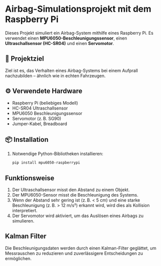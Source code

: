 # Airbag-Simulationsprojekt mit dem Raspberry Pi

Dieses Projekt simuliert ein Airbag-System mithilfe eines Raspberry Pi. Es verwendet einen **MPU6050-Beschleunigungssensor**, einen **Ultraschallsensor (HC-SR04)** und einen **Servomotor**.

## 🚀 Projektziel

Ziel ist es, das Verhalten eines Airbag-Systems bei einem Aufprall nachzubilden – ähnlich wie in echten Fahrzeugen.

## ⚙️ Verwendete Hardware

- Raspberry Pi (beliebiges Modell)
- HC-SR04 Ultraschallsensor
- MPU6050 Beschleunigungssensor
- Servomotor (z. B. SG90)
- Jumper-Kabel, Breadboard

## 📦 Installation

1. Notwendige Python-Bibliotheken installieren:
   ```bash
   pip install mpu6050-raspberrypi
## Funktionsweise
1. Der Ultraschallsensor misst den Abstand zu einem Objekt.
2. Der MPU6050-Sensor misst die Beschleunigung des Systems.
3. Wenn der Abstand sehr gering ist (z. B. < 5 cm) und eine starke Beschleunigung (z. B. > 12 m/s²) erkannt wird, wird dies als Kollision interpretiert.
4. Der Servomotor wird aktiviert, um das Auslösen eines Airbags zu simulieren.

## Kalman Filter 
Die Beschleunigungsdaten werden durch einen Kalman-Filter geglättet, um Messrauschen zu reduzieren und zuverlässigere Entscheidungen zu ermöglichen.
